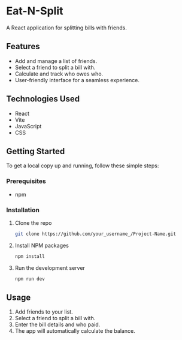 # Eat-N-Split

A React application for splitting bills with friends.

## Features

- Add and manage a list of friends.
- Select a friend to split a bill with.
- Calculate and track who owes who.
- User-friendly interface for a seamless experience.

## Technologies Used

- React
- Vite
- JavaScript
- CSS

## Getting Started

To get a local copy up and running, follow these simple steps:

### Prerequisites

- npm

### Installation

1. Clone the repo
   ```sh
   git clone https://github.com/your_username_/Project-Name.git
   ```
2. Install NPM packages
   ```sh
   npm install
   ```
3. Run the development server
   ```sh
   npm run dev
   ```

## Usage

1. Add friends to your list.
2. Select a friend to split a bill with.
3. Enter the bill details and who paid.
4. The app will automatically calculate the balance.